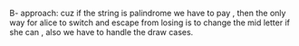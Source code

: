 B- approach:
 cuz if the string is palindrome we have to pay , then the only way for alice to switch and escape from losing is to change the mid letter if she can , also we have to handle the draw cases.
